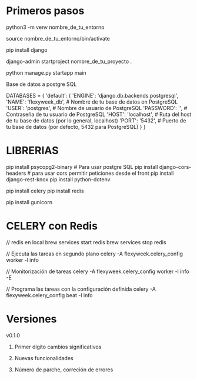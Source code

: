 # Primeros pasos

python3 -m venv nombre_de_tu_entorno

source nombre_de_tu_entorno/bin/activate

pip install django

django-admin startproject nombre_de_tu_proyecto .

python manage.py startapp main

Base de datos a postgre SQL

DATABASES = {
'default': {
'ENGINE': 'django.db.backends.postgresql',
'NAME': 'flexyweek_db', # Nombre de tu base de datos en PostgreSQL
'USER': 'postgres', # Nombre de usuario de PostgreSQL
'PASSWORD': '', # Contraseña de tu usuario de PostgreSQL
'HOST': 'localhost', # Ruta del host de tu base de datos (por lo general, localhost)
'PORT': '5432', # Puerto de tu base de datos (por defecto, 5432 para PostgreSQL)
}
}

# LIBRERIAS

pip install psycopg2-binary # Para usar postgre SQL
pip install django-cors-headers # para usar cors permitir peticiones desde el front
pip install django-rest-knox
pip install python-dotenv

pip install celery
pip install redis

pip install gunicorn

# CELERY con Redis

// redis en local
brew services start redis
brew services stop redis

// Ejecuta las tareas en segundo plano
celery -A flexyweek.celery_config worker -l info

// Monitorización de tareas
celery -A flexyweek.celery_config worker -l info -E

// Programa las tareas con la configuración definida
celery -A flexyweek.celery_config beat -l info

# Versiones

v0.1.0

1. Primer dígito cambios significativos

2. Nuevas funcionalidades

3. Número de parche, correción de errores
